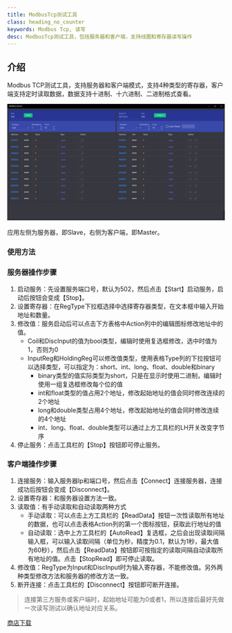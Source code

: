```yaml
---
title: ModbusTcp测试工具
class: heading_no_counter
keywords: Modbus Tcp, 读写
desc: ModbusTcp测试工具，包括服务器和客户端，支持线圈和寄存器读写操作
---
```


## 介绍

Modbus TCP测试工具，支持服务器和客户端模式，支持4种类型的寄存器，客户端支持定时读取数据，数据支持十进制、十六进制、二进制格式查看。

![](../assets/images/TestTools/ModbusTcpTool1.png)

应用左侧为服务器，即Slave，右侧为客户端，即Master。

### 使用方法

### 服务器操作步骤
1. 启动服务：先设置服务端口号，默认为502，然后点击【Start】启动服务，启动后按钮会变成【Stop】。
2. 设置寄存器：在RegType下拉框选择中选择寄存器类型，在文本框中输入开始地址和数量。
3. 修改值：服务启动后可以点击下方表格中Action列中的编辑图标修改地址中的值。
   * Coil和DiscInput的值为bool类型，编辑时使用复选框修改，选中时值为1，否则为0
   * InputReg和HoldingReg可以修改值类型，使用表格Type列的下拉按钮可以选择类型，可以指定为：short、int、long、float、double和binary
     * binary类型的值实际类型为short，只是在显示时使用二进制，编辑时使用一组复选框修改每个位的值
     * int和float类型的值占用2个地址，修改起始地址的值会同时修改连续的2个地址
     * long和double类型占用4个地址，修改起始地址的值会同时修改连续的4个地址
     * int、long、float、double类型可以通过上方工具栏的LH开关改变字节序
4. 停止服务：点击工具栏的【Stop】按钮即可停止服务。

### 客户端操作步骤
1. 连接服务：输入服务器Ip和端口号，然后点击【Connect】连接服务器，连接成功后按钮会变成【Disconnect】。
2. 设置寄存器：和服务器设置方法一致。
3. 读取值：有手动读取和自动读取两种方式
   * 手动读取：可以点击上方工具栏的【ReadData】按钮一次性读取所有地址的数据，也可以点击表格Action列的第一个图标按钮，获取此行地址的值
   * 自动读取：选中上方工具栏的【AutoRead】复选框，之后会出现读取间隔输入框，可以输入读取间隔（单位为秒，精度为0.1，默认为1秒，最大值为60秒），然后点击【ReadData】按钮即可按指定的读取间隔自动读取所有地址的值。点击【StopRead】即可停止读取。
4. 修改值：RegType为Input和DiscInput时为输入寄存器，不能修改值。另外两种类型修改方法和服务器的修改方法一致。
5. 断开连接：点击工具栏的【Disconnect】按钮即可断开连接。

> 连接第三方服务或客户端时，起始地址可能为0或者1，所以连接后最好先做一次读写测试以确认地址对应关系。
> 
[商店下载](https://apps.microsoft.com/detail/9NZTLN2M1RL8)